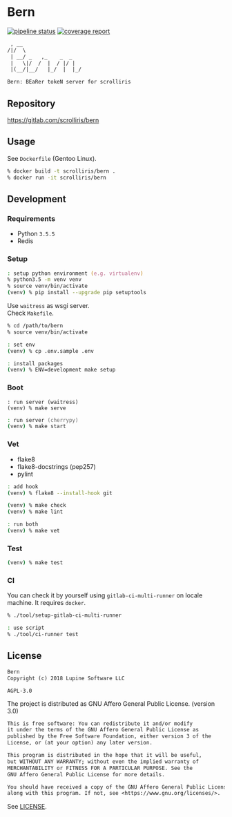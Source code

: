 # Bern

[![pipeline status][pipeline]][master] [![coverage report][coverage]][master]

[pipeline]: https://gitlab.com/scrolliris/bern/badges/master/pipeline.svg
[coverage]: https://gitlab.com/scrolliris/bern/badges/master/coverage.svg
[master]: https://gitlab.com/scrolliris/bern/commits/master


```txt
 , __
/|/  \
 | __/ _   ,_    _  _
 |   \|/  /  |  / |/ |
 |(__/|__/   |_/  |  |_/

Bern: BEaRer tokeN server for scrolliris
```


## Repository

https://gitlab.com/scrolliris/bern



## Usage

See `Dockerfile` (Gentoo Linux).

```zsh
% docker build -t scrolliris/bern .
% docker run -it scrolliris/bern
```


## Development

### Requirements

* Python `3.5.5`
* Redis

### Setup

```zsh
: setup python environment (e.g. virtualenv)
% python3.5 -m venv venv
% source venv/bin/activate
(venv) % pip install --upgrade pip setuptools
```

Use `waitress` as wsgi server.  
Check `Makefile`.

```zsh
% cd /path/to/bern
% source venv/bin/activate

: set env
(venv) % cp .env.sample .env

: install packages
(venv) % ENV=development make setup
```

### Boot

```
: run server (waitress)
(venv) % make serve
```

```zsh
: run server (cherrypy)
(venv) % make start
```

### Vet

* flake8
* flake8-docstrings (pep257)
* pylint


```zsh
: add hook
(venv) % flake8 --install-hook git

(venv) % make check
(venv) % make lint

: run both
(venv) % make vet
```

### Test

```zsh
(venv) % make test
```

### CI

You can check it by yourself using `gitlab-ci-multi-runner` on locale machine.
It requires `docker`.

```zsh
% ./tool/setup-gitlab-ci-multi-runner

: use script
% ./tool/ci-runner test
```


## License

```txt
Bern
Copyright (c) 2018 Lupine Software LLC
```

`AGPL-3.0`

The project is distributed as GNU Affero General Public License. (version 3.0)

```txt
This is free software: You can redistribute it and/or modify
it under the terms of the GNU Affero General Public License as
published by the Free Software Foundation, either version 3 of the
License, or (at your option) any later version.

This program is distributed in the hope that it will be useful,
but WITHOUT ANY WARRANTY; without even the implied warranty of
MERCHANTABILITY or FITNESS FOR A PARTICULAR PURPOSE. See the
GNU Affero General Public License for more details.

You should have received a copy of the GNU Affero General Public License
along with this program. If not, see <https://www.gnu.org/licenses/>.
```

See [LICENSE](LICENSE).
